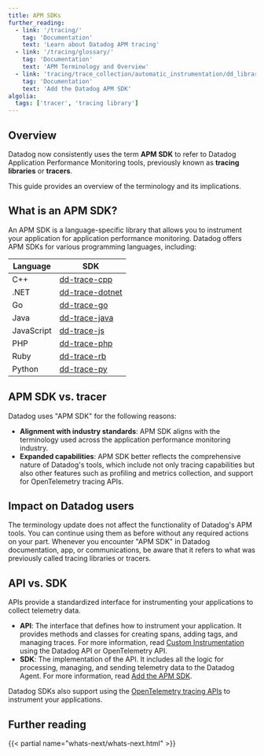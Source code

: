 ```yaml
---
title: APM SDKs
further_reading:
  - link: '/tracing/'
    tag: 'Documentation'
    text: 'Learn about Datadog APM tracing'
  - link: '/tracing/glossary/'
    tag: 'Documentation'
    text: 'APM Terminology and Overview'
  - link: 'tracing/trace_collection/automatic_instrumentation/dd_libraries/'
    tag: 'Documentation'
    text: 'Add the Datadog APM SDK'
algolia:
  tags: ['tracer', 'tracing library']
---
```


## Overview

Datadog now consistently uses the term **APM SDK** to refer to Datadog Application Performance Monitoring tools, previously known as **tracing libraries** or **tracers**.

This guide provides an overview of the terminology and its implications.

## What is an APM SDK?

An APM SDK is a language-specific library that allows you to instrument your application for application performance monitoring. Datadog offers APM SDKs for various programming languages, including:

| Language   | SDK                  |
|------------|----------------------|
| C++        | [dd-trace-cpp][1]    |
| .NET       | [dd-trace-dotnet][2] |
| Go         | [dd-trace-go][3]     |
| Java       | [dd-trace-java][4]   |
| JavaScript | [dd-trace-js][5]     |
| PHP        | [dd-trace-php][6]    |
| Ruby       | [dd-trace-rb][7]     |
| Python     | [dd-trace-py][8]     |



## APM SDK vs. tracer

Datadog uses "APM SDK" for the following reasons:

- **Alignment with industry standards**: APM SDK aligns with the terminology used across the application performance monitoring industry.
- **Expanded capabilities**: APM SDK better reflects the comprehensive nature of Datadog's tools, which include not only tracing capabilities but also other features such as profiling and metrics collection, and support for OpenTelemetry tracing APIs.

## Impact on Datadog users

The terminology update does not affect the functionality of Datadog's APM tools. You can continue using them as before without any required actions on your part. Whenever you encounter "APM SDK" in Datadog documentation, app, or communications, be aware that it refers to what was previously called tracing libraries or tracers.

## API vs. SDK

APIs provide a standardized interface for instrumenting your applications to collect telemetry data.

- **API**: The interface that defines how to instrument your application. It provides methods and classes for creating spans, adding tags, and managing traces. For more information, read [Custom Instrumentation][9] using the Datadog API or OpenTelemetry API.
- **SDK**: The implementation of the API. It includes all the logic for processing, managing, and sending telemetry data to the Datadog Agent. For more information, read [Add the APM SDK][10].

<div class="alert alert-info">Datadog SDKs also support using the <a href="/opentelemetry/interoperability/instrumentation_libraries">OpenTelemetry tracing APIs</a> to instrument your applications.</div>

## Further reading

{{< partial name="whats-next/whats-next.html" >}}

[1]: https://github.com/DataDog/dd-trace-cpp
[2]: https://github.com/DataDog/dd-trace-dotnet
[3]: https://github.com/DataDog/dd-trace-go
[4]: https://github.com/DataDog/dd-trace-java
[5]: https://github.com/DataDog/dd-trace-js
[6]: https://github.com/DataDog/dd-trace-php
[7]: https://github.com/DataDog/dd-trace-rb
[8]: https://github.com/DataDog/dd-trace-py
[9]: /tracing/trace_collection/automatic_instrumentation/dd_libraries/
[10]: /tracing/trace_collection/custom_instrumentation/
